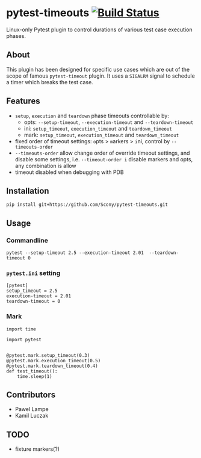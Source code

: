 # pytest-timeouts [![Build Status](https://travis-ci.org/Scony/pytest-timeouts.svg?branch=master)](https://travis-ci.org/Scony/pytest-timeouts)

Linux-only Pytest plugin to control durations of various test case execution phases.

## About

This plugin has been designed for specific use cases which are out of the scope of famous `pytest-timeout` plugin.
It uses a `SIGALRM` signal to schedule a timer which breaks the test case.

## Features

* `setup`, `execution` and `teardown` phase timeouts controllable by:
   * opts: `--setup-timeout`, `--execution-timeout` and `--teardown-timeout`
   * ini: `setup_timeout`, `execution_timeout` and `teardown_timeout`
   * mark: `setup_timeout`, `execution_timeout` and `teardown_timeout`
* fixed order of timeout settings: `o`pts > `m`arkers > `i`ni, control by `--timeouts-order`
* `--timeouts-order` allow change order of override timeout settings, and disable some settings, i.e. `--timeout-order i` disable markers and opts, any combination is allow
* timeout disabled when debugging with PDB

## Installation

```
pip install git+https://github.com/Scony/pytest-timeouts.git
```

## Usage

### Commandline

```
pytest --setup-timeout 2.5 --execution-timeout 2.01  --teardown-timeout 0
```

### `pytest.ini` setting

```
[pytest]
setup_timeout = 2.5
execution-timeout = 2.01
teardown-timeout = 0
```

### Mark

```
import time

import pytest


@pytest.mark.setup_timeout(0.3)
@pytest.mark.execution_timeout(0.5)
@pytest.mark.teardown_timeout(0.4)
def test_timeout():
    time.sleep(1)
```

## Contributors

* Pawel Lampe
* Kamil Luczak

## TODO

* fixture markers(?)
